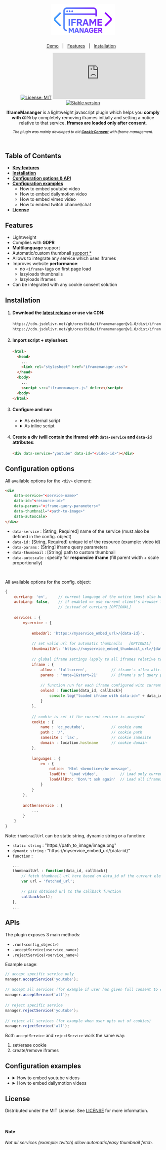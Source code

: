 <h1 align="center">
  <img src="./demo/assets/iframemanager_logo.svg" height="100px" alt="IframeManager Logo" />
</h1>

<div align="center">

[Demo](https://orestbida.com/demo-projects/iframemanager/demo1/)&nbsp;&nbsp;&nbsp;|&nbsp;&nbsp;&nbsp;[Features](#features)&nbsp;&nbsp;&nbsp;|&nbsp;&nbsp;&nbsp;[Installation](#installation)&nbsp;&nbsp;&nbsp;

[![License: MIT](https://img.shields.io/badge/License-MIT-green.svg)](https://opensource.org/licenses/MIT)
![Size](https://img.shields.io/github/size/orestbida/iframemanager/dist/iframemanager.js)
[![Stable version](https://img.shields.io/github/v/release/orestbida/iframemanager)](https://github.com/orestbida/iframemanager/releases)
</div>
<div align="center">

**IframeMananger** is a lightweight javascript plugin which helps you **comply with `GDPR`** by completely removing iframes initially and setting a notice relative to that service. **Iframes are loaded only after consent**. 

<sub>
<i>

The plugin was mainly developed to aid [**CookieConsent**](https://github.com/orestbida/cookieconsent) with iframe management.
</i>
</sub>

</div>

<br>

## Table of Contents

- [**Key features**](#features)
- [**Installation**](#installation)
- [**Configuration options & API**](#configuration-options)
- [**Configuration examples**](#configuration-examples)
    - How to embed youtube video
    - How to embed dailymotion video
    - How to embed vimeo video
    - How to embed twitch channel/chat
- [**License**](#license)

## Features
- Lightweight
- Complies with **GDPR**
- **Multilanguage** support
- Automatic/custom thumbnail [support *](#note)
- Allows to integrate any service which uses iframes
- Improves website **performance**:
  - no `<iframe>` tags on first page load
  - lazyloads thumbnails
  - lazyloads iframes
- Can be integrated with any cookie consent solution

## Installation
1. #### Download the [latest release]() or use via CDN:

    ```bash
    https://cdn.jsdelivr.net/gh/orestbida/iframemanager@v1.0/dist/iframemanager.js
    https://cdn.jsdelivr.net/gh/orestbida/iframemanager@v1.0/dist/iframemanager.css
    ```

2. #### Import script + stylesheet:

    ```html
    <html>
      <head>
        ...
        <link rel="stylesheet" href="iframemanager.css">
      </head>
      <body>
        ...
        <script src="iframemanager.js" defer></script>
      <body>
    </html>
    ```

3. #### Configure and run:
    -   <details><summary>As external script</summary>
        <p>

        - Create a .js file (e.g. `app.js`) and import it in your html markup:
    
            ```html
            <body>
                ...
                <script src="iframemanager.js" defer></script>
                <script src="app.js" defer></script>
            <body>
            ```

        - Configure iframemanager inside `app.js`:
        
            ```javascript
            (function(){
            
                var manager = iframemanager();
                
                // Example with youtube embed
                manager.run({
                    currLang: 'en',
                    services : {
                        youtube : {
                            embedUrl: 'https://www.youtube-nocookie.com/embed/{data-id}',
                            thumbnailUrl: 'https://i3.ytimg.com/vi/{data-id}/hqdefault.jpg',
                            iframe : {
                                allow : 'accelerometer; encrypted-media; gyroscope; picture-in-picture; fullscreen;',
                            },
                            cookie : {
                                name : 'cc_youtube'
                            },
                            languages : {
                                en : {
                                    notice: 'This content is hosted by a third party. By showing the external content you accept the <a rel="noreferrer" href="https://www.youtube.com/t/terms" title="Terms and conditions" target="_blank">terms and conditions</a> of youtube.com.',
                                    loadBtn: 'Load video',
                                    loadAllBtn: 'Don\'t ask again'
                                }
                            }
                        }
                    }
                });
            })();
            ```
        </p>
        </details>
    -   <details><summary>As inline script</summary>
        <p>

        ```html
        <body>
          ...
          <script src="iframemanager.js" defer></script>

          <!-- Inline script -->
          <script>
            window.addEventListener('load', function(){
                
                var manager = iframemanager();
                
                // Example with youtube embed
                manager.run({
                    currLang: 'en',
                    services : {
                        youtube : {
                            embedUrl: 'https://www.youtube-nocookie.com/embed/{data-id}',
                            thumbnailUrl: 'https://i3.ytimg.com/vi/{data-id}/hqdefault.jpg',
                            iframe : {
                                allow : 'accelerometer; encrypted-media; gyroscope; picture-in-picture; fullscreen;',
                            },
                            cookie : {
                                name : 'cc_youtube'
                            },
                            languages : {
                                en : {
                                    notice: 'This content is hosted by a third party. By showing the external content you accept the <a rel="noreferrer" href="https://www.youtube.com/t/terms" title="Terms and conditions" target="_blank">terms and conditions</a> of youtube.com.',
                                    loadBtn: 'Load video',
                                    loadAllBtn: 'Don\'t ask again'
                                }
                            }
                        }
                    }
                });
            });
          </script>
        <body>
        ```
      </p>
    </details>

4. #### Create a div (will contain the iframe) with `data-service` and `data-id` attributes:

    ```html
    <div data-service="youtube" data-id="<video-id>"></div>
    ```

## Configuration options
All available options for  the `<div>` element:
```html
<div
    data-service="<service-name>"	
    data-id="<resource-id>"
    data-params="<iframe-query-parameters>"
    data-thumbnail="<path-to-image>" 
    data-autoscale>
</div>
```

- `data-service` :      [String, Required] name of the service (must also be defined in the config. object)
- `data-id` :           [String, Required] unique id of the resource (example: video id)
- `data-params` :       [String] iframe query parameters
- `data-thumbnail` :    [String] path to custom thumbnail
- `data-autoscale` :    specify for **responsive iframe** (fill parent width + scale proportionally)

<br>

All available options for the config. object:
```javascript
{
    currLang: 'en',     // current language of the notice (must also be defined in the "languages" object below)
    autoLang: false,    // if enabled => use current client's browser language 
                        // instead of currLang [OPTIONAL]

    services : {
        myservice : {

            embedUrl: 'https://myservice_embed_url>/{data-id}',

            // set valid url for automatic thumbnails   [OPTIONAL]
            thumbnailUrl: 'https://<myservice_embed_thumbnail_url>/{data-id}',	

            // global iframe settings (apply to all iframes relative to current service) [OPTIONAL]
            iframe : {
                allow : 'fullscreen',           // iframe's allow attribute
                params : 'mute=1&start=21'      // iframe's url query parameters

                // function run for each iframe configured with current service
                onload : function(data_id, callback){
                    console.log("loaded iframe with data-id=" + data_id);
                }
            },

            // cookie is set if the current service is accepted
            cookie : {
                name : 'cc_youtube',            // cookie name
                path : '/',                     // cookie path          [OPTIONAL]
                samesite : 'lax',               // cookie samesite      [OPTIONAL]
                domain : location.hostname      // cookie domain        [OPTIONAL]
            },

            languages : {
                en : {
                    notice: 'Html <b>notice</b> message',
                    loadBtn: 'Load video',          // Load only current iframe
                    loadAllBtn: 'Don\'t ask again'  // Load all iframes configured with this service + set cookie		
                }
            }
        },

        anotherservice : {
            ...
        }
    }
}
```

Note: `thumbnailUrl` can be static string, dynamic string or a function:

- `static string` : "https://path_to_image/image.png"
- `dynamic string` : "https://myservice_embed_url/{data-id}"
- `function` :
    ```javascript
    ...
    thumbnailUrl : function(data_id, callback){
        // fetch thumbnail url here based on data_id of the current element ...
        var url = 'fetched_url';

        // pass obtained url to the callback function
        callback(url);
    },
    ...
    ```

## APIs
The plugin exposes 3 main methods:
- `.run(<config_object>)`
- `.acceptService(<service_name>)`
- `.rejectService(<service_name>)`

Example usage:

```javascript
// accept specific service only
manager.acceptService('youtube');

// accept all services (for example if user has given full consent to cookies)
manager.acceptService('all');

// reject specific service
manager.rejectService('youtube');

// reject all services (for example when user opts out of cookies)
manager.rejectService('all');
```

Both `acceptService` and `rejectService` work the same way:
1. set/erase cookie
2. create/remove iframes

## Configuration examples
-   <details><summary>How to embed youtube videos</summary>
    <p>

    ```javascript
    // Example with youtube embed
    manager.run({
        currLang: 'en',
        services : {
            youtube : {
                embedUrl: 'https://www.youtube-nocookie.com/embed/{data-id}',
                thumbnailUrl: 'https://i3.ytimg.com/vi/{data-id}/hqdefault.jpg',
                iframe : {
                    allow : 'accelerometer; encrypted-media; gyroscope; picture-in-picture; fullscreen;',
                },
                cookie : {
                    name : 'cc_youtube'
                },
                languages : {
                    en : {
                        notice: 'This content is hosted by a third party. By showing the external content you accept the <a rel="noreferrer" href="https://www.youtube.com/t/terms" title="Terms and conditions" target="_blank">terms and conditions</a> of youtube.com.',
                        loadBtn: 'Load video',
                        loadAllBtn: 'Don\'t ask again'
                    }
                }
            }
        }
    });
    ```
    </p>
    </details>
-   <details><summary>How to embed dailymotion videos</summary>
    <p>

    ```javascript
    // Example with youtube embed
    manager.run({
        currLang: 'en',
        services : {
            dailymotion : {
				embedUrl: 'https://www.dailymotion.com/embed/video/{data-id}',
				
				// Use dailymotion api to obtain thumbnail
				thumbnailUrl: function(id, callback){
				
					var url = "https://api.dailymotion.com/video/" + id + "?fields=thumbnail_large_url";
					var xhttp = new XMLHttpRequest();
					
					xhttp.onreadystatechange = function() {
						if (this.readyState == 4 && this.status == 200) {
							var src = JSON.parse(this.response).thumbnail_large_url;
							callback(src);
						}
					};

					xhttp.open("GET", url, true);
					xhttp.send();
				},
				iframe : {
					allow : 'accelerometer; encrypted-media; gyroscope; picture-in-picture; fullscreen;',
				},
				cookie : {						
					name : 'cc_dailymotion'
				},
				languages : {
					'en' : {
						notice: 'This content is hosted by a third party. By showing the external content you accept the <a rel="noreferrer" href="https://www.dailymotion.com/legal/privacy?localization=en" title="Terms and conditions" target="_blank">terms and conditions</a> of dailymotion.com.',
						loadBtn: 'Load video',
						loadAllBtn: 'Don\'t ask again'
						
					}
				}
			}
        }
    });
    ```
    </p>
    </details>


## License
Distributed under the MIT License. See [LICENSE](https://github.com/orestbida/iframemanager/blob/master/LICENSE) for more information.

<br>

#### Note
<i>Not all services (example: twitch) allow automatic/easy thumbnail fetch.</i>
